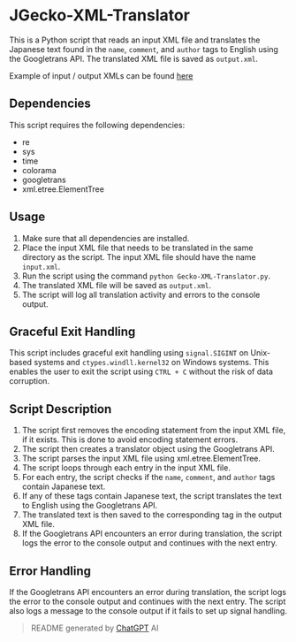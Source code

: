 # JGecko-XML-Translator

This is a Python script that reads an input XML file and translates the Japanese text found in the `name`, `comment`, and `author` tags to English using the Googletrans API. The translated XML file is saved as `output.xml`.

Example of input / output XMLs can be found [here](https://github.com/Korozin/JGecko-XML-Translator/tree/main/Example-Output)

## Dependencies

This script requires the following dependencies:

*    re
*    sys
*    time
*    colorama
*    googletrans
*    xml.etree.ElementTree

## Usage

1.    Make sure that all dependencies are installed.
2.    Place the input XML file that needs to be translated in the same directory as the script. The input XML file should have the name `input.xml`.
3.    Run the script using the command `python Gecko-XML-Translator.py`.
4.    The translated XML file will be saved as `output.xml`.
5.    The script will log all translation activity and errors to the console output.

## Graceful Exit Handling

This script includes graceful exit handling using `signal.SIGINT` on Unix-based systems and `ctypes.windll.kernel32` on Windows systems. This enables the user to exit the script using `CTRL + C` without the risk of data corruption.

## Script Description

1.    The script first removes the encoding statement from the input XML file, if it exists. This is done to avoid encoding statement errors.
2.    The script then creates a translator object using the Googletrans API.
3.    The script parses the input XML file using xml.etree.ElementTree.
4.    The script loops through each entry in the input XML file.
5.    For each entry, the script checks if the `name`, `comment`, and `author` tags contain Japanese text.
6.    If any of these tags contain Japanese text, the script translates the text to English using the Googletrans API.
7.    The translated text is then saved to the corresponding tag in the output XML file.
8.    If the Googletrans API encounters an error during translation, the script logs the error to the console output and continues with the next entry.

## Error Handling

If the Googletrans API encounters an error during translation, the script logs the error to the console output and continues with the next entry. The script also logs a message to the console output if it fails to set up signal handling.

> README generated by [ChatGPT](https://chat.openai.com) AI
